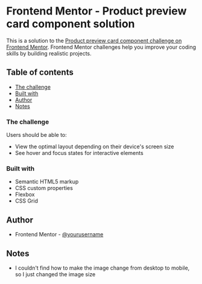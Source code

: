 # Frontend Mentor - Product preview card component solution

This is a solution to the [Product preview card component challenge on Frontend Mentor](https://www.frontendmentor.io/challenges/product-preview-card-component-GO7UmttRfa). Frontend Mentor challenges help you improve your coding skills by building realistic projects. 

## Table of contents

  - [The challenge](#the-challenge)
  - [Built with](#built-with)
  - [Author](#author)
  - [Notes](#notes)

### The challenge

Users should be able to:

- View the optimal layout depending on their device's screen size
- See hover and focus states for interactive elements

### Built with

- Semantic HTML5 markup
- CSS custom properties
- Flexbox
- CSS Grid

## Author
- Frontend Mentor - [@yourusername](https://www.frontendmentor.io/profile/yourusername)

## Notes
- I couldn't find how to make the image change 
  from desktop to mobile, so I just changed the image size